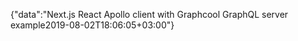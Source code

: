 {"data":"Next.js React Apollo client with Graphcool GraphQL server example2019-08-02T18:06:05+03:00"}

